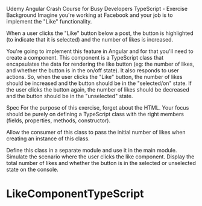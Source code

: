 Udemy Angular Crash Course for Busy Developers
TypeScript - Exercise
Background
Imagine you're working at Facebook and your job is to implement the "Like" functionality.

When a user clicks the "Like" button below a post, the button is highlighted (to indicate that it is selected) and the number of likes is increased.

You're going to implement this feature in Angular and for that you'll need to create a component. This component is a TypeScript class that encapsulates the data for rendering the like button (eg: the number of likes, and whether the button is in the on/off state). It also responds to user actions. So, when the user clicks the "Like" button, the number of likes should be increased and the button should be in the "selected/on" state. If the user clicks the button again, the number of likes should be decreased and the button should be in the "unselected" state.

Spec
For the purpose of this exercise, forget about the HTML. Your focus should be purely on defining a TypeScript class with the right members (fields, properties, methods, constructor).

Allow the consumer of this class to pass the initial number of likes when creating an instance of this class.

Define this class in a separate module and use it in the main module. Simulate the scenario where the user clicks the like component. Display the total number of likes and whether the button is in the selected or unselected state on the console.
# LikeComponentTypeScript
